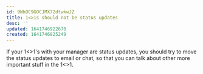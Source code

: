 ```yaml
---
id: 9WhOC9GOCJMX72dtwkwJZ
title: 1<>1s should not be status updates
desc: ''
updated: 1641746922670
created: 1641746825249
---
```



If your 1<>1's with your manager are status updates, you should try to move the status updates to email or chat, so that you can talk about other more important stuff in the 1<>1.
